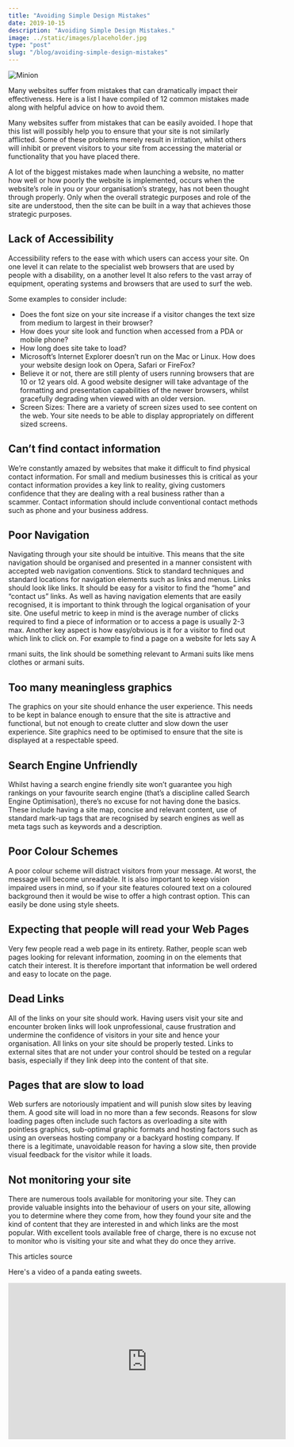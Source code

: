 ```yaml
---
title: "Avoiding Simple Design Mistakes"
date: 2019-10-15
description: "Avoiding Simple Design Mistakes."
image: ../static/images/placeholder.jpg
type: "post"
slug: "/blog/avoiding-simple-design-mistakes"
---
```


![Minion](http://octodex.github.com/images/minion.png)

Many websites suffer from mistakes that can dramatically impact their effectiveness. Here is a list I have compiled of 12 common mistakes made along with helpful advice on how to avoid them.

Many websites suffer from mistakes that can be easily avoided. I hope that this list will possibly help you to ensure that your site is not similarly afflicted. Some of these problems merely result in irritation, whilst others will inhibit or prevent visitors to your site from accessing the material or functionality that you have placed there.

A lot of the biggest mistakes made when launching a website, no matter how well or how poorly the website is implemented, occurs when the website’s role in you or your organisation’s strategy, has not been thought through properly.
Only when the overall strategic purposes and role of the site are understood, then the site can be built in a way that achieves those strategic purposes.

## Lack of Accessibility

Accessibility refers to the ease with which users can access your site. On one level it can relate to the specialist web browsers that are used by people with a disability, on a another level It also refers to the vast array of equipment, operating systems and browsers that are used to surf the web.

Some examples to consider include:

- Does the font size on your site increase if a visitor changes the text size from medium to largest in their browser?
- How does your site look and function when accessed from a PDA or mobile phone?
- How long does site take to load?
- Microsoft’s Internet Explorer doesn’t run on the Mac or Linux. How does your website design look on Opera, Safari or FireFox?
- Believe it or not, there are still plenty of users running browsers that are 10 or 12 years old. A good website designer will take advantage of the formatting and presentation capabilities of the newer browsers, whilst gracefully degrading when viewed with an older version.
- Screen Sizes: There are a variety of screen sizes used to see content on the web. Your site needs to be able to display appropriately on different sized screens.

## Can’t find contact information

We’re constantly amazed by websites that make it difficult to find physical contact information. For small and medium businesses this is critical as your contact information provides a key link to reality, giving customers confidence that they are dealing with a real business rather than a scammer. Contact information should include conventional contact methods such as phone and your business address.

## Poor Navigation

Navigating through your site should be intuitive. This means that the site navigation should be organised and presented in a manner consistent with accepted web navigation conventions. Stick to standard techniques and standard locations for navigation elements such as links and menus. Links should look like links. It should be easy for a visitor to find the “home” and “contact us” links. As well as having navigation elements that are easily recognised, it is important to think through the logical organisation of your site. One useful metric to keep in mind is the average number of clicks required to find a piece of information or to access a page is usually 2-3 max. Another key aspect is how easy/obvious is it for a visitor to find out which link to click on. For example to find a page on a website for lets say A

rmani suits, the link should be something relevant to Armani suits like mens clothes or armani suits.

## Too many meaningless graphics

The graphics on your site should enhance the user experience. This needs to be kept in balance enough to ensure that the site is attractive and functional, but not enough to create clutter and slow down the user experience. Site graphics need to be optimised to ensure that the site is displayed at a respectable speed.

## Search Engine Unfriendly

Whilst having a search engine friendly site won’t guarantee you high rankings on your favourite search engine (that’s a discipline called Search Engine Optimisation), there’s no excuse for not having done the basics. These include having a site map, concise and relevant content, use of standard mark-up tags that are recognised by search engines as well as meta tags such as keywords and a description.

## Poor Colour Schemes

A poor colour scheme will distract visitors from your message. At worst, the message will become unreadable. It is also important to keep vision impaired users in mind, so if your site features coloured text on a coloured background then it would be wise to offer a high contrast option. This can easily be done using style sheets.

## Expecting that people will read your Web Pages

Very few people read a web page in its entirety. Rather, people scan web pages looking for relevant information, zooming in on the elements that catch their interest. It is therefore important that information be well ordered and easy to locate on the page.

## Dead Links

All of the links on your site should work. Having users visit your site and encounter broken links will look unprofessional, cause frustration and undermine the confidence of visitors in your site and hence your organisation. All links on your site should be properly tested. Links to external sites that are not under your control should be tested on a regular basis, especially if they link deep into the content of that site.

## Pages that are slow to load

Web surfers are notoriously impatient and will punish slow sites by leaving them. A good site will load in no more than a few seconds. Reasons for slow loading pages often include such factors as overloading a site with pointless graphics, sub-optimal graphic formats and hosting factors such as using an overseas hosting company or a backyard hosting company. If there is a legitimate, unavoidable reason for having a slow site, then provide visual feedback for the visitor while it loads.

## Not monitoring your site

There are numerous tools available for monitoring your site. They can provide valuable insights into the behaviour of users on your site, allowing you to determine where they come from, how they found your site and the kind of content that they are interested in and which links are the most popular. With excellent tools available free of charge, there is no excuse not to monitor who is visiting your site and what they do once they arrive.

This articles source

Here's a video of a panda eating sweets.

<iframe width="560" height="315" src="https://www.youtube.com/embed/4n0xNbfJLR8" frameborder="0" allowfullscreen></iframe>

